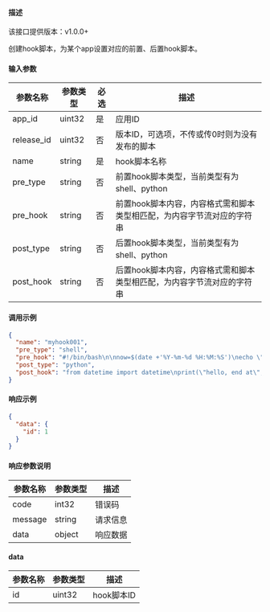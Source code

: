 #### 描述

该接口提供版本：v1.0.0+

创建hook脚本，为某个app设置对应的前置、后置hook脚本。

#### 输入参数

| 参数名称     | 参数类型     | 必选   | 描述                                    |
| ------------ | ------------ | ------ |---------------------------------------|
| app_id    | uint32       | 是     | 应用ID                                  |
| release_id | uint32 | 否 | 版本ID，可选项，不传或传0时则为没有发布的脚本              |
| name | string | 是 | hook脚本名称                              |
| pre_type | string | 否 | 前置hook脚本类型，当前类型有为shell、python         |
| pre_hook | string | 否 | 前置hook脚本内容，内容格式需和脚本类型相匹配，为内容字节流对应的字符串 |
| post_type | string | 否    | 后置hook脚本类型，当前类型有为shell、python         |
| post_hook | string       | 否     | 后置hook脚本内容，内容格式需和脚本类型相匹配，为内容字节流对应的字符串 |

#### 调用示例

```json
{
  "name": "myhook001",
  "pre_type": "shell",
  "pre_hook": "#!/bin/bash\n\nnow=$(date +'%Y-%m-%d %H:%M:%S')\necho \"hello, start at $now\"\n",
  "post_type": "python",
  "post_hook": "from datetime import datetime\nprint(\"hello, end at\", datetime.now())\n"
}
```

#### 响应示例

```json
{
  "data": {
    "id": 1
  }
}
```

#### 响应参数说明

| 参数名称     | 参数类型   | 描述                           |
| ------------ | ---------- | ------------------------------ |
|      code        |      int32      |            错误码                   |
|      message        |      string      |             请求信息                  |
|       data       |      object      |            响应数据                  |

#### data

| 参数名称     | 参数类型   | 描述                           |
| ------------ | ---------- | ------------------------------ |
|      id        |      uint32      |            hook脚本ID            |
